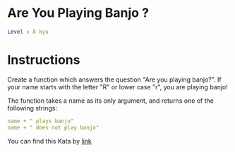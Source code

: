 # Are You Playing Banjo ?

```yaml
Level : 8 kyu
```

# Instructions
Create a function which answers the question "Are you playing banjo?".
If your name starts with the letter "R" or lower case "r", you are playing banjo!

The function takes a name as its only argument, and returns one of the following strings:

```yaml
name + " plays banjo" 
name + " does not play banjo"
```


You can find this Kata by [link](https://www.codewars.com/kata/53af2b8861023f1d88000832/train/java)